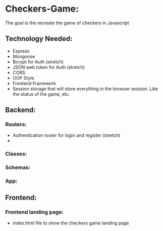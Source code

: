 # Checkers-Game:
The goal is the recreate the game of checkers in Javascript

## Technology Needed:
- Express
- Mongoose
- Bcrypt for Auth (stretch)
- JSON web token for Auth (stretch)
- CORS
- OOP Style
- Frontend Framework
- Session storage that will store everything in the browser session. Like the status of the game, etc.

## Backend:

### Routers:
- Authentication router for login and register (stretch)
- 

### Classes:

### Schemas:

### App:

## Frontend:

### Frontend landing page:
- index.html file to show the checkers game landing page

